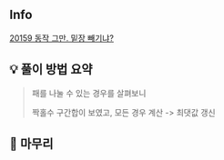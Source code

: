 
## Info
[20159 동작 그만. 밑장 빼기냐?](https://www.acmicpc.net/problem/20159)

## 💡 풀이 방법 요약
> 패를 나눌 수 있는 경우를 살펴보니
> 
> 짝홀수 구간합이 보였고, 모든 경우 계산 -> 최댓값 갱신


## 🙂 마무리


